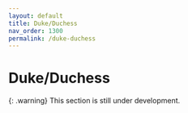 ```yaml
---
layout: default
title: Duke/Duchess
nav_order: 1300
permalink: /duke-duchess
---
```


# Duke/Duchess

{: .warning}
This section is still under development.
